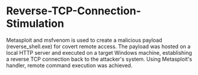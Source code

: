 # Reverse-TCP-Connection-Stimulation
 Metasploit and msfvenom is used to create a malicious payload (reverse_shell.exe) for covert remote access. The payload was hosted on a local HTTP server and executed on a target Windows machine, establishing a reverse TCP connection back to the attacker's system. Using Metasploit's handler, remote command execution was achieved.
